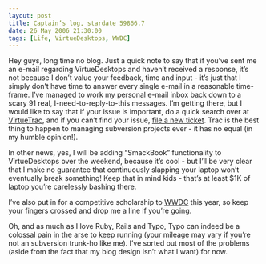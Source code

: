 ```yaml
---
layout: post
title: Captain’s log, stardate 59866.7
date: 26 May 2006 21:30:00
tags: [Life, VirtueDesktops, WWDC]
---
```


Hey guys, long time no blog. Just a quick note to say that if you’ve sent me an e-mail regarding VirtueDesktops and haven’t received a response, it’s not because I don’t value your feedback, time and input - it’s just that I simply don’t have time to answer every single e-mail in a reasonable time-frame. I’ve managed to work my personal e-mail inbox back down to a scary 91 real, I-need-to-reply-to-this messages. I’m getting there, but I would like to say that if your issue is important, do a quick search over at [VirtueTrac][1], and if you can’t find your issue, [file a new ticket][2]. Trac is the best thing to happen to managing subversion projects ever - it has no equal (in my humble opinion!).

In other news, yes, I will be adding “SmackBook” functionality to VirtueDesktops over the weekend, because it’s cool - but I’ll be very clear that I make no guarantee that continuously slapping your laptop won’t eventually break something! Keep that in mind kids - that’s at least $1K of laptop you’re carelessly bashing there.

I’ve also put in for a competitive scholarship to [WWDC][3] this year, so keep your fingers crossed and drop me a line if you’re going.

Oh, and as much as I love Ruby, Rails and Typo, Typo can indeed be a colossal pain in the arse to keep running (your mileage may vary if you’re not an subversion trunk-ho like me). I’ve sorted out most of the problems (aside from the fact that my blog design isn’t what I want) for now.

 [1]: http://trac.virtuedesktops.info/
 [2]: http://trac.virtuedesktops.info/newticket
 [3]: http://developer.apple.com/wwdc/
